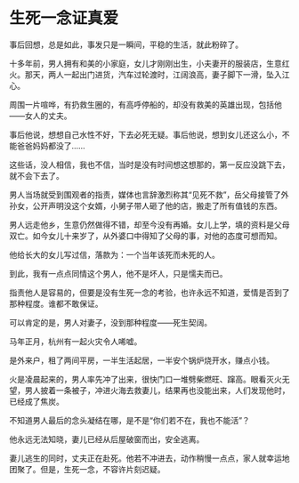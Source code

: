 # 生死一念证真爱

事后回想，总是如此，事发只是一瞬间，平稳的生活，就此粉碎了。 

十多年前，男人拥有和美的小家庭，女儿才刚刚出生，小夫妻开的服装店，生意红火。那天，两人一起出门进货，汽车过轮渡时，江阔浪高，妻子脚下一滑，坠入江心。 

周围一片喧哗，有扔救生圈的，有高呼停船的，却没有救美的英雄出现，包括他——女人的丈夫。 

事后他说，想想自己水性不好，下去必死无疑。事后他说，想到女儿还这么小，不能爸爸妈妈都没了…… 

这些话，没人相信，我也不信，当时是没有时间想这想那的，第一反应没跳下去，就不会下去了。 

男人当场就受到围观者的指责，媒体也言辞激烈称其“见死不救”，岳父母接管了外孙女，公开声明没这个女婿，小舅子带人砸了他的店，搬走了所有值钱的东西。 

男人远走他乡，生意仍然做得不错，却至今没有再婚。女儿上学，填的资料是父母双亡。如今女儿十来岁了，从外婆口中得知了父母的事，对他的态度可想而知。 

他给长大的女儿写过信，落款为：一个当年该死而未死的人。 

到此，我有一点点同情这个男人，他不是坏人，只是懦夫而已。 

指责他人是容易的，但要是没有生死一念的考验，也许永远不知道，爱情是否到了那种程度。谁都不敢保证。 

可以肯定的是，男人对妻子，没到那种程度——死生契阔。 

马年正月，杭州有一起火灾令人唏嘘。 

是外来户，租了两间平房，一半生活起居，一半安个锅炉烧开水，赚点小钱。 

火是凌晨起来的，男人率先冲了出来，很快门口一堆劈柴燃旺、蹿高。眼看灭火无望，男人披着一条被子，冲进火海去救妻儿，结果再也没能出来，人们发现他时，已经成了焦炭。 

不知道男人最后的念头凝结在哪，是不是“你们若不在，我也不能活”？ 

他永远无法知晓，妻儿已经从后屋破窗而出，安全逃离。 

妻儿逃生的同时，丈夫正在赴死。他若不冲进去，动作稍慢一点点，家人就幸运地团聚了。但是，生死一念，不容许片刻迟疑。